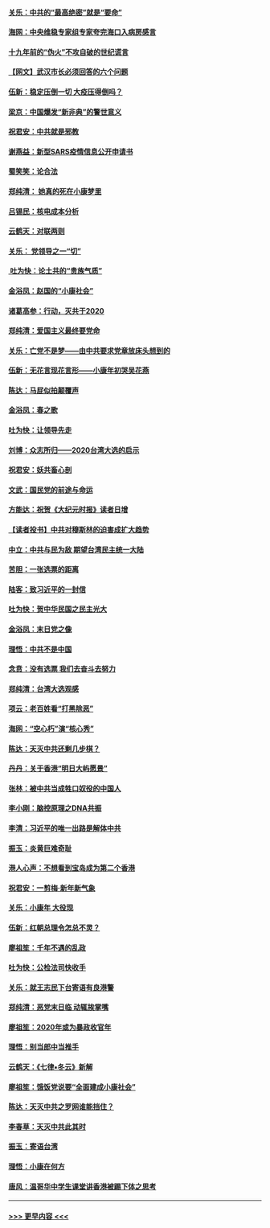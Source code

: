 #### [关乐：中共的“最高绝密”就是“要命”](../pages/nsc993/n11816946.md?t=01241431) 
#### [海网：中央维稳专家组专家夸完海口入病房感言](../pages/nsc993/n11815138.md?t=01241431) 
#### [十九年前的“伪火”不攻自破的世纪谎言](../pages/nsc993/n11813238.md?t=01241431) 
#### [【网文】武汉市长必须回答的六个问题](../pages/nsc993/n11813848.md?t=01241431) 
#### [伍新：稳定压倒一切 大疫压得倒吗？](../pages/nsc993/n11812634.md?t=01241431) 
#### [梁京：中国爆发“新非典”的警世意义](../pages/nsc993/n11812554.md?t=01241431) 
#### [祝君安：中共就是邪教](../pages/nsc993/n11812431.md?t=01241431) 
#### [谢燕益：新型SARS疫情信息公开申请书](../pages/nsc993/n11808840.md?t=01241431) 
#### [蜀笑笑：论合法](../pages/nsc993/n11808064.md?t=01241431) 
#### [郑纯清： 她真的死在小康梦里](../pages/nsc993/n11806623.md?t=01241431) 
#### [吕锡民：核电成本分析](../pages/nsc993/n11806284.md?t=01241431) 
#### [云鹤天：对联两则](../pages/nsc993/n11805957.md?t=01241431) 
#### [关乐： 党领导之一“切”](../pages/nsc993/n11804505.md?t=01241431) 
#### [ 吐为快：论土共的“贵族气质”](../pages/nsc993/n11804490.md?t=01241431) 
#### [金浴凤：赵国的“小康社会”](../pages/nsc993/n11804452.md?t=01241431) 
#### [诸葛高参：行动，灭共于2020](../pages/nsc993/n11804120.md?t=01241431) 
#### [郑纯清：爱国主义最终要党命](../pages/nsc993/n11802197.md?t=01241431) 
#### [关乐：亡党不是梦——由中共要求党章放床头想到的](../pages/nsc993/n11802156.md?t=01241431) 
#### [伍新：无花言现花言形——小康年初哭吴花燕](../pages/nsc993/n11800044.md?t=01241431) 
#### [陈达：马屁似拍颠覆声](../pages/nsc993/n11800010.md?t=01241431) 
#### [金浴凤：春之歌](../pages/nsc993/n11797687.md?t=01241431) 
#### [吐为快：让领导先走](../pages/nsc993/n11797512.md?t=01241431) 
#### [刘博：众志所归——2020台湾大选的启示](../pages/nsc993/n11796878.md?t=01241431) 
#### [祝君安：妖共畜心剖](../pages/nsc993/n11794273.md?t=01241431) 
#### [文武：国民党的前途与命运](../pages/nsc993/n11794198.md?t=01241431) 
#### [方能达：祝贺《大纪元时报》读者日增](../pages/nsc993/n11793807.md?t=01241431) 
#### [【读者投书】中共对穆斯林的迫害成扩大趋势](../pages/nsc993/n11791371.md?t=01241431) 
#### [中立：中共与民为敌 期望台湾民主统一大陆](../pages/nsc993/n11790392.md?t=01241431) 
#### [苦胆：一张选票的距离](../pages/nsc993/n11788914.md?t=01241431) 
#### [陆客：致习近平的一封信](../pages/nsc993/n11788867.md?t=01241431) 
#### [吐为快：贺中华民国之民主光大](../pages/nsc993/n11788618.md?t=01241431) 
#### [金浴凤：末日党之像](../pages/nsc993/n11787475.md?t=01241431) 
#### [理悟：中共不是中国](../pages/nsc993/n11787463.md?t=01241431) 
#### [念贲：没有选票  我们去奋斗去努力](../pages/nsc993/n11787398.md?t=01241431) 
#### [郑纯清：台湾大选观感](../pages/nsc993/n11786210.md?t=01241431) 
#### [项云：老百姓看“打黑除恶”](../pages/nsc993/n11785398.md?t=01241431) 
#### [海网：“空心朽”演“核心秀”](../pages/nsc993/n11783874.md?t=01241431) 
#### [陈达：天灭中共还剩几步棋？](../pages/nsc993/n11783719.md?t=01241431) 
#### [丹丹：关于香港“明日大屿愿景”](../pages/nsc993/n11783273.md?t=01241431) 
#### [张林：被中共当成牲口奴役的中国人](../pages/nsc993/n11782397.md?t=01241431) 
#### [李小刚：脑控原理之DNA共振](../pages/nsc993/n11780962.md?t=01241431) 
#### [李清：习近平的唯一出路是解体中共](../pages/nsc993/n11780866.md?t=01241431) 
#### [振玉：炎黄巨难奇耻](../pages/nsc993/n11779632.md?t=01241431) 
#### [港人心声：不想看到宝岛成为第二个香港](../pages/nsc993/n11778817.md?t=01241431) 
#### [祝君安：一剪梅‧新年新气象](../pages/nsc993/n11776340.md?t=01241431) 
#### [关乐：小康年 大役现](../pages/nsc993/n11774213.md?t=01241431) 
#### [伍新：红朝总理令怎总不灵？](../pages/nsc993/n11770813.md?t=01241431) 
#### [廖祖笙：千年不遇的乱政](../pages/nsc993/n11770373.md?t=01241431) 
#### [吐为快：公检法司快收手](../pages/nsc993/n11770359.md?t=01241431) 
#### [关乐：就王志民下台寄语有良港警](../pages/nsc993/n11769903.md?t=01241431) 
#### [郑纯清：恶党末日临 动辄挨掌嘴](../pages/nsc993/n11769356.md?t=01241431) 
#### [廖祖笙：2020年或为暴政收官年](../pages/nsc993/n11768216.md?t=01241431) 
#### [理悟：别当郎中当推手](../pages/nsc993/n11768243.md?t=01241431) 
#### [云鹤天：《七律▪冬云》新解](../pages/nsc993/n11768204.md?t=01241431) 
#### [廖祖笙：饿饭党说要“全面建成小康社会”](../pages/nsc993/n11767482.md?t=01241431) 
#### [陈达：天灭中共之罗网谁能挡住？](../pages/nsc993/n11767465.md?t=01241431) 
#### [李春草：天灭中共此其时](../pages/nsc993/n11767452.md?t=01241431) 
#### [振玉：寄语台湾](../pages/nsc993/n11767432.md?t=01241431) 
#### [理悟：小康在何方](../pages/nsc993/n11767394.md?t=01241431) 
#### [唐风：温哥华中学生课堂讲香港被踢下体之思考](../pages/nsc993/n11766848.md?t=01241431) 

----
#### [ >>> 更早内容 <<< ](../indexes/nsc993-earlier.md)
